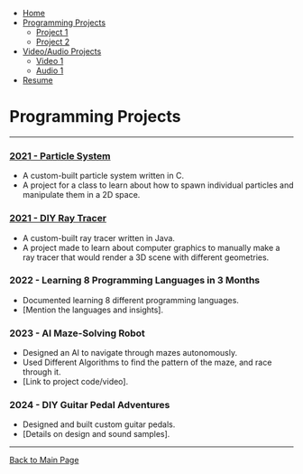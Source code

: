 <link rel="stylesheet" type="text/css" href="assets/styles.css">

<nav>
  <ul>
    <li><a href="index.html">Home</a></li>
    <li>
      <a href="programming.html">Programming Projects</a>
      <ul>
        <li><a href="project1.html">Project 1</a></li>
        <li><a href="project2.html">Project 2</a></li>
        <!-- Add more projects as needed -->
      </ul>
    </li>
    <li>
      <a href="audio-video.html">Video/Audio Projects</a>
      <ul>
        <li><a href="video1.html">Video 1</a></li>
        <li><a href="audio1.html">Audio 1</a></li>
        <!-- Add more projects as needed -->
      </ul>
    </li>
    <li><a href="resume.html">Resume</a></li>
  </ul>
</nav>

# Programming Projects

---

### [2021 - Particle System](Programming/ParticleSystem.md)
- A custom-built particle system written in C.
- A project for a class to learn about how to spawn individual particles and manipulate them in a 2D space.


### [2021 - DIY Ray Tracer](Programming/RayTracer.md)
- A custom-built ray tracer written in Java.
- A project made to learn about computer graphics to manually make a ray tracer that would render a 3D scene with different geometries.

### 2022 - Learning 8 Programming Languages in 3 Months
- Documented learning 8 different programming languages.
- [Mention the languages and insights].

### 2023 - AI Maze-Solving Robot
- Designed an AI to navigate through mazes autonomously.
- Used Different Algorithms to find the pattern of the maze, and race through it.
- [Link to project code/video].

### 2024 - DIY Guitar Pedal Adventures
- Designed and built custom guitar pedals.
- [Details on design and sound samples].

---
[Back to Main Page](index.md)
